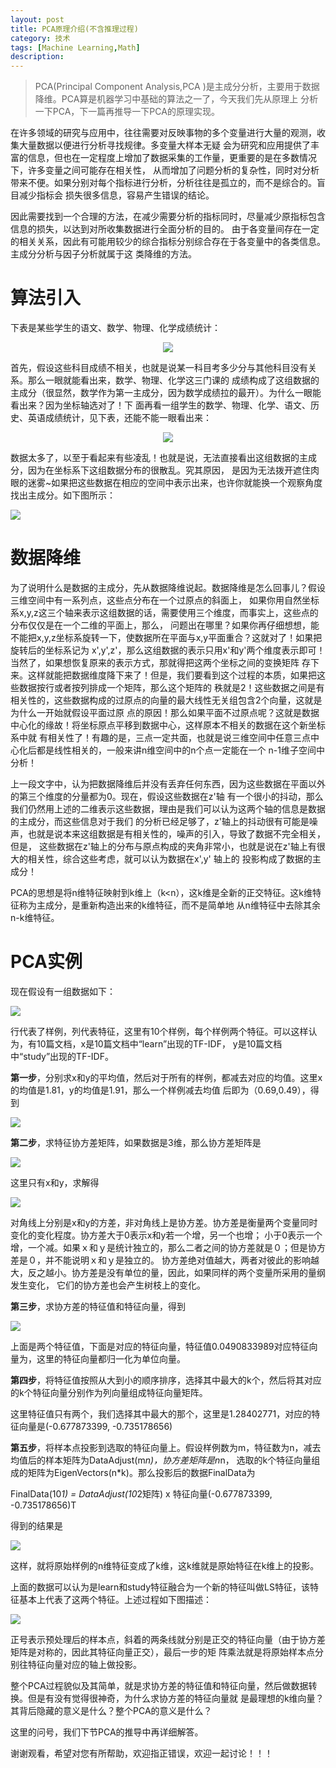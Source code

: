 ```yaml
---
layout: post
title: PCA原理介绍(不含推理过程)
category: 技术
tags: [Machine Learning,Math]
description: 
---
```


> PCA(Principal Component Analysis,PCA )是主成分分析，主要用于数据降维。PCA算是机器学习中基础的算法之一了，今天我们先从原理上
分析一下PCA，下一篇再推导一下PCA的原理实现。

在许多领域的研究与应用中，往往需要对反映事物的多个变量进行大量的观测，收集大量数据以便进行分析寻找规律。多变量大样本无疑
会为研究和应用提供了丰富的信息，但也在一定程度上增加了数据采集的工作量，更重要的是在多数情况下，许多变量之间可能存在相关性，
从而增加了问题分析的复杂性，同时对分析带来不便。如果分别对每个指标进行分析，分析往往是孤立的，而不是综合的。盲目减少指标会
损失很多信息，容易产生错误的结论。

因此需要找到一个合理的方法，在减少需要分析的指标同时，尽量减少原指标包含信息的损失，以达到对所收集数据进行全面分析的目的。
由于各变量间存在一定的相关关系，因此有可能用较少的综合指标分别综合存在于各变量中的各类信息。主成分分析与因子分析就属于这
类降维的方法。

# 算法引入 #

下表是某些学生的语文、数学、物理、化学成绩统计：

<p align="center">
    <img src = '/assets/img/PCA/table1.png'>                
</p>

 首先，假设这些科目成绩不相关，也就是说某一科目考多少分与其他科目没有关系。那么一眼就能看出来，数学、物理、化学这三门课的
 成绩构成了这组数据的主成分（很显然，数学作为第一主成分，因为数学成绩拉的最开）。为什么一眼能看出来？因为坐标轴选对了！下
 面再看一组学生的数学、物理、化学、语文、历史、英语成绩统计，见下表，还能不能一眼看出来：
 
<p align="center">
    <img src = '/assets/img/PCA/table2.png'>                
</p>

数据太多了，以至于看起来有些凌乱！也就是说，无法直接看出这组数据的主成分，因为在坐标系下这组数据分布的很散乱。究其原因，
是因为无法拨开遮住肉眼的迷雾~如果把这些数据在相应的空间中表示出来，也许你就能换一个观察角度找出主成分。如下图所示：

![](/assets/img/PCA/PCA.png)

# 数据降维 #

为了说明什么是数据的主成分，先从数据降维说起。数据降维是怎么回事儿？假设三维空间中有一系列点，这些点分布在一个过原点的斜面上，
如果你用自然坐标系x,y,z这三个轴来表示这组数据的话，需要使用三个维度，而事实上，这些点的分布仅仅是在一个二维的平面上，那么，
问题出在哪里？如果你再仔细想想，能不能把x,y,z坐标系旋转一下，使数据所在平面与x,y平面重合？这就对了！如果把旋转后的坐标系记为
x',y',z'，那么这组数据的表示只用x'和y'两个维度表示即可！当然了，如果想恢复原来的表示方式，那就得把这两个坐标之间的变换矩阵
存下来。这样就能把数据维度降下来了！但是，我们要看到这个过程的本质，如果把这些数据按行或者按列排成一个矩阵，那么这个矩阵的
秩就是2！这些数据之间是有相关性的，这些数据构成的过原点的向量的最大线性无关组包含2个向量，这就是为什么一开始就假设平面过原
点的原因！那么如果平面不过原点呢？这就是数据中心化的缘故！将坐标原点平移到数据中心，这样原本不相关的数据在这个新坐标系中就
有相关性了！有趣的是，三点一定共面，也就是说三维空间中任意三点中心化后都是线性相关的，一般来讲n维空间中的n个点一定能在一个
n-1维子空间中分析！

上一段文字中，认为把数据降维后并没有丢弃任何东西，因为这些数据在平面以外的第三个维度的分量都为0。现在，假设这些数据在z'轴
有一个很小的抖动，那么我们仍然用上述的二维表示这些数据，理由是我们可以认为这两个轴的信息是数据的主成分，而这些信息对于我们
的分析已经足够了，z'轴上的抖动很有可能是噪声，也就是说本来这组数据是有相关性的，噪声的引入，导致了数据不完全相关，但是，
这些数据在z'轴上的分布与原点构成的夹角非常小，也就是说在z'轴上有很大的相关性，综合这些考虑，就可以认为数据在x',y' 轴上的
投影构成了数据的主成分！

PCA的思想是将n维特征映射到k维上（k<n），这k维是全新的正交特征。这k维特征称为主成分，是重新构造出来的k维特征，而不是简单地
从n维特征中去除其余n-k维特征。

# PCA实例 #

现在假设有一组数据如下：

![](/assets/img/PCA/Data1.png)

行代表了样例，列代表特征，这里有10个样例，每个样例两个特征。可以这样认为，有10篇文档，x是10篇文档中“learn”出现的TF-IDF，
y是10篇文档中“study”出现的TF-IDF。

**第一步**，分别求x和y的平均值，然后对于所有的样例，都减去对应的均值。这里x的均值是1.81，y的均值是1.91，那么一个样例减去均值
后即为（0.69,0.49），得到

![](/assets/img/PCA/Data2.png)

**第二步**，求特征协方差矩阵，如果数据是3维，那么协方差矩阵是

![](/assets/img/PCA/equation1.png)

这里只有x和y，求解得

![](/assets/img/PCA/equation2.png)

对角线上分别是x和y的方差，非对角线上是协方差。协方差是衡量两个变量同时变化的变化程度。协方差大于0表示x和y若一个增，另一个也增；
小于0表示一个增，一个减。如果ｘ和ｙ是统计独立的，那么二者之间的协方差就是０；但是协方差是０，并不能说明ｘ和ｙ是独立的。
协方差绝对值越大，两者对彼此的影响越大，反之越小。协方差是没有单位的量，因此，如果同样的两个变量所采用的量纲发生变化，
它们的协方差也会产生树枝上的变化。

**第三步**，求协方差的特征值和特征向量，得到

![](/assets/img/PCA/equation3.png)

上面是两个特征值，下面是对应的特征向量，特征值0.0490833989对应特征向量为，这里的特征向量都归一化为单位向量。

**第四步**，将特征值按照从大到小的顺序排序，选择其中最大的k个，然后将其对应的k个特征向量分别作为列向量组成特征向量矩阵。

这里特征值只有两个，我们选择其中最大的那个，这里是1.28402771，对应的特征向量是(-0.677873399, -0.735178656)

**第五步**，将样本点投影到选取的特征向量上。假设样例数为m，特征数为n，减去均值后的样本矩阵为DataAdjust(m*n)，协方差矩阵是n*n，
选取的k个特征向量组成的矩阵为EigenVectors(n*k)。那么投影后的数据FinalData为

FinalData(10*1) = DataAdjust(10*2矩阵) x 特征向量(-0.677873399, -0.735178656)T

得到的结果是

![](/assets/img/PCA/Data3.png)

这样，就将原始样例的n维特征变成了k维，这k维就是原始特征在k维上的投影。

上面的数据可以认为是learn和study特征融合为一个新的特征叫做LS特征，该特征基本上代表了这两个特征。上述过程如下图描述：

![](/assets/img/PCA/Feature.png)

正号表示预处理后的样本点，斜着的两条线就分别是正交的特征向量（由于协方差矩阵是对称的，因此其特征向量正交），最后一步的矩
阵乘法就是将原始样本点分别往特征向量对应的轴上做投影。
    
整个PCA过程貌似及其简单，就是求协方差的特征值和特征向量，然后做数据转换。但是有没有觉得很神奇，为什么求协方差的特征向量就
是最理想的k维向量？其背后隐藏的意义是什么？整个PCA的意义是什么？

这里的问号，我们下节PCA的推导中再详细解答。

谢谢观看，希望对您有所帮助，欢迎指正错误，欢迎一起讨论！！！



